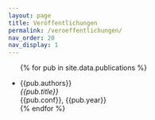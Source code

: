```yaml
---
layout: page
title: Veröffentlichungen
permalink: /veroeffentlichungen/
nav_order: 20
nav_display: 1
---
```


<ul class="publications">

{% for pub in site.data.publications %}
    <li>{{pub.authors}}<br/><em>{{pub.title}}</em><br/>{{pub.conf}}, {{pub.year}}</li>
{% endfor %}

</ul>
